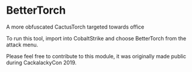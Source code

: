 # BetterTorch
A more obfuscated CactusTorch targeted towards office

To run this tool, import into CobaltStrike and choose BetterTorch from the attack menu.

Please feel free to contribute to this module, it was originally made public during CackalackyCon 2019.

